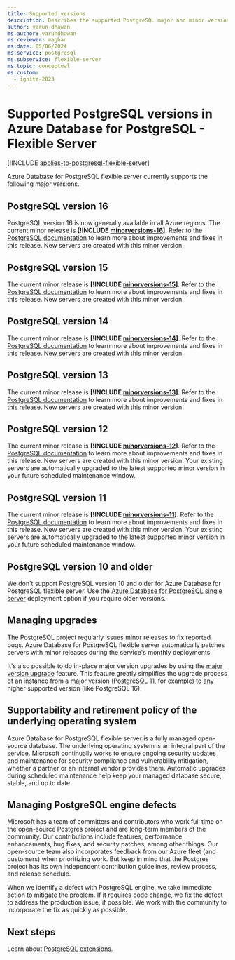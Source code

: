 ```yaml
---
title: Supported versions
description: Describes the supported PostgreSQL major and minor versions in Azure Database for PostgreSQL - Flexible Server.
author: varun-dhawan
ms.author: varundhawan
ms.reviewer: maghan
ms.date: 05/06/2024
ms.service: postgresql
ms.subservice: flexible-server
ms.topic: conceptual
ms.custom:
  - ignite-2023
---
```


# Supported PostgreSQL versions in Azure Database for PostgreSQL - Flexible Server

[!INCLUDE [applies-to-postgresql-flexible-server](~/reusable-content/ce-skilling/azure/includes/postgresql/includes/applies-to-postgresql-flexible-server.md)]

Azure Database for PostgreSQL flexible server currently supports the following major versions.

## PostgreSQL version 16

PostgreSQL version 16 is now generally available in all Azure regions. The current minor release is **[!INCLUDE [minorversions-16](./includes/minorversion-16.md)]**. Refer to the [PostgreSQL documentation](https://www.postgresql.org/docs/release/16.2/) to learn more about improvements and fixes in this release. New servers are created with this minor version. 

## PostgreSQL version 15

The current minor release is **[!INCLUDE [minorversions-15](./includes/minorversion-15.md)]**. Refer to the [PostgreSQL documentation](https://www.postgresql.org/docs/release/15.4/) to learn more about improvements and fixes in this release. New servers are created with this minor version. 

## PostgreSQL version 14

The current minor release is **[!INCLUDE [minorversions-14](./includes/minorversion-14.md)]**. Refer to the [PostgreSQL documentation](https://www.postgresql.org/docs/release/14.11/) to learn more about improvements and fixes in this release. New servers are created with this minor version.

## PostgreSQL version 13

The current minor release is **[!INCLUDE [minorversions-13](./includes/minorversion-13.md)]**. Refer to the [PostgreSQL documentation](https://www.postgresql.org/docs/release/13.14/) to learn more about improvements and fixes in this release. New servers are created with this minor version. 

## PostgreSQL version 12

The current minor release is **[!INCLUDE [minorversions-12](./includes/minorversion-12.md)]**. Refer to the [PostgreSQL documentation](https://www.postgresql.org/docs/release/12.18/) to learn more about improvements and fixes in this release. New servers are created with this minor version. Your existing servers are automatically upgraded to the latest supported minor version in your future scheduled maintenance window.

## PostgreSQL version 11

The current minor release is **[!INCLUDE [minorversions-11](./includes/minorversion-11.md)]**. Refer to the [PostgreSQL documentation](https://www.postgresql.org/docs/release/11.22/) to learn more about improvements and fixes in this release. New servers are created with this minor version. Your existing servers are automatically upgraded to the latest supported minor version in your future scheduled maintenance window.

## PostgreSQL version 10 and older

We don't support PostgreSQL version 10 and older for Azure Database for PostgreSQL flexible server. Use the [Azure Database for PostgreSQL single server](../concepts-supported-versions.md) deployment option if you require older versions.

## Managing upgrades

The PostgreSQL project regularly issues minor releases to fix reported bugs. Azure Database for PostgreSQL flexible server automatically patches servers with minor releases during the service's monthly deployments.

It's also possible to do in-place major version upgrades by using the [major version upgrade](./concepts-major-version-upgrade.md) feature. This feature greatly simplifies the upgrade process of an instance from a major version (PostgreSQL 11, for example) to any higher supported version (like PostgreSQL 16).

## Supportability and retirement policy of the underlying operating system

Azure Database for PostgreSQL flexible server is a fully managed open-source database. The underlying operating system is an integral part of the service. Microsoft continually works to ensure ongoing security updates and maintenance for security compliance and vulnerability mitigation, whether a partner or an internal vendor provides them. Automatic upgrades during scheduled maintenance help keep your managed database secure, stable, and up to date.

## Managing PostgreSQL engine defects

Microsoft has a team of committers and contributors who work full time on the open-source Postgres project and are long-term members of the community. Our contributions include features, performance enhancements, bug fixes, and security patches, among other things. Our open-source team also incorporates feedback from our Azure fleet (and customers) when prioritizing work. But keep in mind that the Postgres project has its own independent contribution guidelines, review process, and release schedule.

When we identify a defect with PostgreSQL engine, we take immediate action to mitigate the problem. If it requires code change, we fix the defect to address the production issue, if possible. We work with the community to incorporate the fix as quickly as possible.

## Next steps

Learn about [PostgreSQL extensions](concepts-extensions.md).
